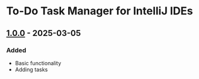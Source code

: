 # To-Do Task Manager for IntelliJ IDEs

## [1.0.0] - 2025-03-05

### Added

- Basic functionality
- Adding tasks

[1.0.0]: https://github.com/markbakos/intellij-todo-now/